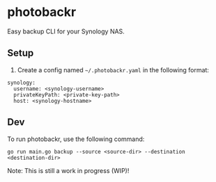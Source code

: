 # photobackr
Easy backup CLI for your Synology NAS.

## Setup

1. Create a config named `~/.photobackr.yaml` in the following format:

```
synology:
  username: <synology-username>
  privateKeyPath: <private-key-path>
  host: <synology-hostname>
```

## Dev

To run photobackr, use the following command:

```
go run main.go backup --source <source-dir> --destination <destination-dir>
```


Note: This is still a work in progress (WIP)!
